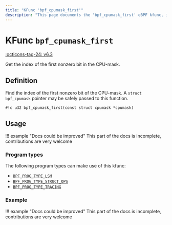 ```yaml
---
title: "KFunc 'bpf_cpumask_first'"
description: "This page documents the 'bpf_cpumask_first' eBPF kfunc, including its definition, usage, program types that can use it, and examples."
---
```

# KFunc `bpf_cpumask_first`

<!-- [FEATURE_TAG](bpf_cpumask_first) -->
[:octicons-tag-24: v6.3](https://github.com/torvalds/linux/commit/516f4d3397c9e90f4da04f59986c856016269aa1)
<!-- [/FEATURE_TAG] -->

Get the index of the first nonzero bit in the CPU-mask.

## Definition

Find the index of the first nonzero bit of the CPU-mask. A `struct bpf_cpumask`
pointer may be safely passed to this function.

<!-- [KFUNC_DEF] -->
`#!c u32 bpf_cpumask_first(const struct cpumask *cpumask)`
<!-- [/KFUNC_DEF] -->

## Usage

!!! example "Docs could be improved"
    This part of the docs is incomplete, contributions are very welcome

### Program types

The following program types can make use of this kfunc:

<!-- [KFUNC_PROG_REF] -->
- [`BPF_PROG_TYPE_LSM`](../program-type/BPF_PROG_TYPE_LSM.md)
- [`BPF_PROG_TYPE_STRUCT_OPS`](../program-type/BPF_PROG_TYPE_STRUCT_OPS.md)
- [`BPF_PROG_TYPE_TRACING`](../program-type/BPF_PROG_TYPE_TRACING.md)
<!-- [/KFUNC_PROG_REF] -->

### Example

!!! example "Docs could be improved"
    This part of the docs is incomplete, contributions are very welcome

